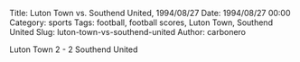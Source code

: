 Title: Luton Town vs. Southend United, 1994/08/27
Date: 1994/08/27 00:00
Category: sports
Tags: football, football scores, Luton Town, Southend United
Slug: luton-town-vs-southend-united
Author: carbonero


Luton Town 2 - 2 Southend United
